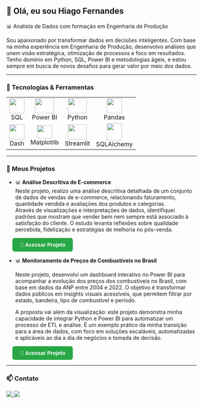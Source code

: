 ## 👋 Olá, eu sou Hiago Fernandes

📊 Analista de Dados com formação em Engenharia de Produção

Sou apaixonado por transformar dados em decisões inteligentes. Com base na minha experiência em Engenharia de Produção, desenvolvo análises que unem visão estratégica, otimização de processos e foco em resultados.
Tenho domínio em Python, SQL, Power BI e metodologias ágeis, e estou sempre em busca de novos desafios para gerar valor por meio dos dados.

---

### 🚀 Tecnologias & Ferramentas

<table>
  <tr>
    <td align="center"><img src="https://icones.pro/wp-content/uploads/2021/05/icone-base-donnees-orange.png" width="40" height="40"/><br>SQL</td>
    <td align="center"><img src="https://upload.wikimedia.org/wikipedia/commons/thumb/c/cf/New_Power_BI_Logo.svg/2048px-New_Power_BI_Logo.svg.png" width="50" height="40"/><br>Power BI</td>
    <td align="center"><img src="https://cdn.jsdelivr.net/gh/devicons/devicon/icons/python/python-original.svg" width="50" height="40"/><br>Python</td>
    <td align="center"><img src="https://cdn.jsdelivr.net/gh/devicons/devicon/icons/pandas/pandas-original.svg" width="40" height="40"/><br>Pandas</td>
  </tr>
  <tr>
    <td align="center"><img src="https://cdn-images-1.medium.com/v2/resize:fit:1200/1*4R9HdZXaBGLPD_xPoit7iA.png" width="40" height="40"/><br>Dash</td>
    <td align="center"><img src="https://upload.wikimedia.org/wikipedia/commons/thumb/8/84/Matplotlib_icon.svg/1200px-Matplotlib_icon.svg.png" width="40" height="35"/><br>Matplotlib</td>
    <td align="center"><img src="https://vectorseek.com/wp-content/uploads/2023/08/Streamlit-Logo-Vector.svg-.png" width="50" height="40"/><br>Streamlit</td>
    <td align="center"><img src="https://buildwithlayer.gallerycdn.vsassets.io/extensions/buildwithlayer/sqlalchemy-integration-expert-jyszg/0.0.13/1740523961608/Microsoft.VisualStudio.Services.Icons.Default" width="40" height="45"/><br>SQLAlchemy</td>
  </tr>
</table>

---
### 📁 Meus Projetos

- 📊 **Análise Descritiva de E-commerce**  
  Neste projeto, realizo uma análise descritiva detalhada de um conjunto de dados de vendas de e-commerce, relacionando faturamento, quantidade vendida e avaliações dos produtos e categorias.  
  Através de visualizações e interpretações de dados, identifiquei padrões que mostram que vender bem nem sempre está associado à satisfação do cliente. O estudo levanta reflexões sobre qualidade percebida, fidelização e estratégias de melhoria no pós-venda.

&nbsp;&nbsp;&nbsp;&nbsp;<a href="https://github.com/Hiagofb/ANALISE_DESCRITIVA_ECOMERCE" target="_blank" style="
  display: inline-block;
  padding: 10px 20px;
  background-color: #28a745;
  color: white;
  text-decoration: none;
  border-radius: 6px;
  font-weight: bold;
  font-family: sans-serif;
">
📁 Acessar Projeto
</a>

- 📊 **Monitoramento de Preços de Combustíveis no Brasil**

  Neste projeto, desenvolvi um dashboard interativo no Power BI para acompanhar a evolução dos preços dos combustíveis no Brasil, com base em dados da ANP entre 2004 e 2022. O objetivo é transformar dados públicos em insights visuais acessíveis, que permitem filtrar por estado, bandeira, tipo de combustível e período.

  A proposta vai além da visualização: este projeto demonstra minha capacidade de integrar Python e Power BI para automatizar um processo de ETL e análise. É um exemplo prático da minha transição para a área de dados, com foco em soluções escaláveis, automatizadas e aplicáveis ao dia a dia de negócios e tomada de decisão.

&nbsp;&nbsp;&nbsp;&nbsp;<a href="https://github.com/Hiagofb/DASHBOARD_COMBUSTIVEL" target="_blank" style="
  display: inline-block;
  padding: 10px 20px;
  background-color: #28a745;
  color: white;
  text-decoration: none;
  border-radius: 6px;
  font-weight: bold;
  font-family: sans-serif;
">
📁 Acessar Projeto
</a>

---

### 📫 Contato
<div style="display: inline-block"> 
  <a href="https://www.linkedin.com/in/hiago-fernandess/" target="_blank">
  <img src="https://img.shields.io/badge/-LinkedIn-%230077B5?style=for-the-badge&logo=linkedin&logoColor=white" target="_blank">
</a> 
  <a href="mailto:hiago_fernandes[at]ymail.com" target="_blank">
  <img src="https://img.shields.io/badge/YahooMail-%236200D8?style=for-the-badge&logo=yahoo&logoColor=white" target="_blank">
</a>
</div>
